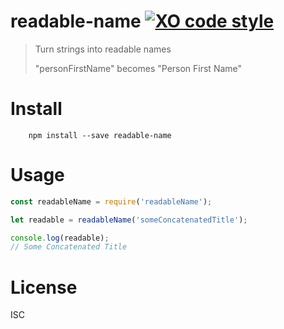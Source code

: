 # readable-name [![XO code style](https://img.shields.io/badge/code_style-XO-5ed9c7.svg)](https://github.com/sindresorhus/xo)

> Turn strings into readable names
>
> "personFirstName" becomes "Person First Name"

# Install

		npm install --save readable-name

# Usage

```javascript
const readableName = require('readableName');

let readable = readableName('someConcatenatedTitle');

console.log(readable);
// Some Concatenated Title
```

# License

ISC
